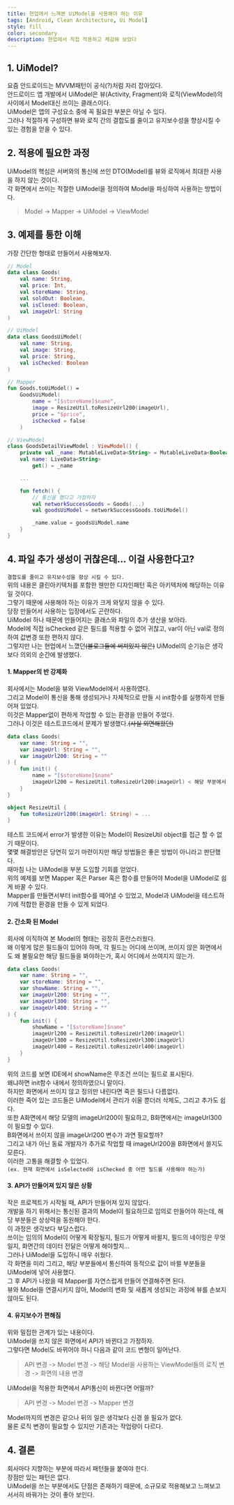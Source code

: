 ```yaml
---
title: 현업에서 느껴본 UiModel을 사용해야 하는 이유
tags: [Android, Clean Architecture, Ui Model]
style: fill
color: secondary
description: 현업에서 직접 적용하고 체감해 보았다
---
```


## 1. UiModel?

요즘 안드로이드는 MVVM패턴이 공식(?)처럼 자리 잡아있다.   
안드로이드 앱 개발에서 UiModel은 뷰(Activity, Fragment)와 로직(ViewModel)의 사이에서 Model대신 쓰이는 클래스이다.   
UiModel은 앱의 구성요소 중에 꼭 필요한 부분은 아닐 수 있다.   
그러나 적절하게 구성하면 뷰와 로직 간의 결합도를 줄이고 유지보수성을 향상시킬 수 있는 경험을 얻을 수 있다.   

## 2. 적용에 필요한 과정

UiModel의 핵심은 서버와의 통신에 쓰인 DTO(Model)를 뷰와 로직에서 최대한 사용을 하지 않는 것이다.   
각 화면에서 쓰이는 적절한 UiModel을 정의하여 Model을 파싱하여 사용하는 방법이다.   

> Model -> Mapper -> UiModel -> ViewModel

## 3. 예제를 통한 이해

가장 간단한 형태로 만들어서 사용해보자.

```kotlin
// Model
data class Goods(
	val name: String,
	val price: Int,
	val storeName: String,
	val soldOut: Boolean,
	val isClosed: Boolean,
	val imageUrl: String
)

// UiModel
data class GoodsUiModel(
	val name: String,
	val image: String,
	val price: String,
	val isChecked: Boolean
)

// Mapper
fun Goods.toUiModel() =
	GoodsUiModel(
		name = "[$storeName]$name",
		image = ResizeUtil.toResizeUrl200(imageUrl),
		price = "$price",
		isChecked = false 
	)

// ViewModel
class GoodsDetailViewModel : ViewModel() {
	private val _name: MutableLiveData<String> = MutableLiveData<Boolean>()
	val name: LiveData<String>
		get() = _name

	...

	fun fetch() {
		// 통신을 했다고 가정하자
		val networkSuccessGoods = Goods(...)
		val goodsUiModel = networkSuccessGoods.toUiModel()

		_name.value = goodsUiModel.name
	}
}
```

## 4. 파일 추가 생성이 귀찮은데... 이걸 사용한다고?

`결합도를 줄이고 유지보수성을 향상 시킬 수 있다.`   
위의 내용은 클린아키텍처를 포함한 웬만한 디자인패턴 혹은 아키텍처에 해당하는 이유일 것이다.   
그렇기 때문에 사용해야 하는 이유가 크게 와닿지 않을 수 있다.   
당장 만들어서 사용하는 입장에서도 곤란하다.   
UiModel 하나 때문에 만들어지는 클래스와 파일의 추가 생산을 보아라.   
Model에 직접 isChecked 같은 필드를 적용할 수 없어 귀찮고, var이 아닌 val로 정의하여 값변경 또한 편하지 않다.   
그렇지만 나는 현업에서 느꼈던~~(블로그들에 써져있지 않은)~~ UiModel의 순기능은 생각보다 의외의 순간에 발생했다.   

#### 1. Mapper의 반 강제화

회사에서는 Model을 뷰와 ViewModel에서 사용하였다.   
그리고 Model이 통신을 통해 생성되거나 자체적으로 만들 시 init함수를 실행하게 만들어져 있었다.   
이것은 Mapper없이 편하게 작업할 수 있는 환경을 만들어 주었다.   
그러나 이것은 테스트코드에서 문제가 발생했다.~~(사실 외면해왔던)~~   
```kotlin
data class Goods(
	var name: String = "",
	var imageUrl: String = "",
	var imageUrl200: String = ""
) {
	fun init() {
		name = "[$storeName]$name"
		imageUrl200 = ResizeUtil.toResizeUrl200(imageUrl) < 해당 부분에서 error
	}
}

object ResizeUtil {
	fun toResizeUrl200(imageUrl: String) = ...
}
```
테스트 코드에서 error가 발생한 이유는 Model이 ResizeUtil object를 접근 할 수 없기 때문이다.   
몇몇 해결방안은 당연히 있기 마련이지만 해당 방법들은 좋은 방법이 아니라고 판단했다.   
때마침 나는 UiModel을 부분 도입할 기회를 얻었다.   
위의 예제를 보면 Mapper 혹은 Parser 혹은 함수를 만들어야 Model을 UiModel로 쉽게 바꿀 수 있다.   
Mapper를 만들면서부터 init함수를 떼어낼 수 있었고, Model과 UiModel을 테스트하기에 적합한 환경을 만들 수 있게 되었다.   
	
#### 2. 간소화 된 Model

회사에 이직하여 본 Model의 형태는 굉장히 혼란스러웠다.   
왜 이렇게 많은 필드들이 있어야 하며, 각 필드는 어디에 쓰이며, 쓰이지 않은 화면에서도 왜 불필요한 해당 필드들을 봐야하는가, 혹시 어디에서 쓰여지지 않는가.
```kotlin
data class Goods(
	var name: String = "",
	var storeName: String = "",
	var showName: String = "",
	var imageUrl200: String = "",
	var imageUrl300: String = "",
	var imageUrl400: String = ""
) {
	fun init() {
		showName = "[$storeName]$name"
		imageUrl200 = ResizeUtil.toResizeUrl200(imageUrl)
		imageUrl300 = ResizeUtil.toResizeUrl300(imageUrl)
		imageUrl400 = ResizeUtil.toResizeUrl400(imageUrl)
	}
}
```
위의 코드를 보면 IDE에서 showName은 무조건 쓰이는 필드로 표시된다.   
왜냐하면 init함수 내에서 정의하였으니 말이다.   
하지만 화면에서 쓰이지 않고 정의만 내린다면 죽은 필드나 다름없다.   
이러한 죽어 있는 코드들은 UiModel에서 관리가 쉬울 뿐더러 삭제도, 그리고 추가도 쉽다.   
또한 A화면에서 해당 모델의 imageUrl200이 필요하고, B화면에서는 imageUrl300이 필요할 수 있다.   
B화면에서 쓰이지 않을 imageUrl200 변수가 과연 필요할까?   
그리고 내가 아닌 동료 개발자가 추가로 작업할 때 imageUrl200을 B화면에서 쓸지도 모른다.   
이러한 고통을 해결할 수 있었다.   
`(ex. 현재 화면에서 isSelected와 isChecked 중 어떤 필드를 사용해야 하는가)`
	
#### 3. API가 만들어져 있지 않은 상황

작은 프로젝트가 시작될 때, API가 만들어져 있지 않았다.   
개발을 하기 위해서는 통신된 결과의 Model이 필요하므로 임의로 만들어야 하는데, 해당 부분들은 상상력을 동원해야 한다.   
이 과정은 생각보다 부담스럽다.   
쓰이는 임의의 Model이 어떻게 확장될지, 필드가 어떻게 바뀔지, 필드의 네이밍은 무엇일지, 화면간의 데이터 전달은 어떻게 해야할지...   
그러나 UiModel을 도입하니 매우 쉬웠다.   
각 화면을 미리 그리고, 해당 부분들에서 통신하여 동적으로 값이 바뀔 부분들을 UiModel에 넣어 사용했다.   
그 후 API가 나왔을 때 Mapper를 자연스럽게 만들어 연결해주면 된다.   
뷰와 Model을 연결시키지 않아, Model의 변화 및 새롭게 생성되는 과정에 뷰를 손보지 않아도 된다.   
	
#### 4. 유지보수가 편해짐

위와 밀접한 관계가 있는 내용이다.   
UiModel을 쓰지 않은 화면에서 API가 바뀐다고 가정하자.   
그렇다면 Model도 바뀌어야 하니 다음과 같이 코드 변형이 일어난다.   

> API 변경 -> Model 변경 -> 해당 Model을 사용하는 ViewModel들의 로직 변경 -> 화면의 내용 변경

UiModel을 적용한 화면에서 API통신이 바뀐다면 어떨까?   

> API 변경 -> Model 변경 -> Mapper 변경

Model까지의 변경은 같으나 뒤의 일은 생각보다 신경 쓸 필요가 없다.   
물론 로직 변경이 필요할 수 있지만 기존과는 작업량이 다르다.   

## 4. 결론

회사마다 지향하는 부분에 따라서 패턴들을 붙여야 한다.   
장점만 있는 패턴은 없다.   
UiModel을 쓰는 부분에서도 단점은 존재하기 때문에, 소규모로 적용해보고 느껴보고 서서히 바꿔가는 것이 좋아 보인다.
